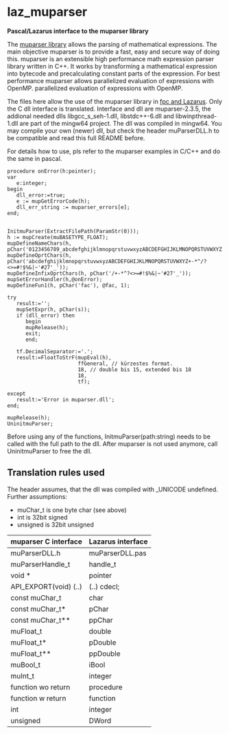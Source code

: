 # laz_muparser

**Pascal/Lazarus interface to the muparser library**

The [muparser library](https://beltoforion.de/en/muparser/) allows the parsing of mathematical expressions. The main objective muparser is to provide a fast, easy and secure way of doing this. muparser is an extensible high performance math expression parser library written in C++. It works by transforming a mathematical expression into bytecode and precalculating constant parts of the expression. For best performance muparser allows parallelized evaluation of expressions with OpenMP. parallelized evaluation of expressions with OpenMP.

The files here allow the use of the muparser library in [fpc and Lazarus](https://www.lazarus-ide.org/). Only the C dll interface is translated.
Interface and dll are muparser-2.3.5, the addional needed dlls libgcc_s_seh-1.dll, libstdc++-6.dll and libwinpthread-1.dll are part of the mingw64 project.
The dll was compiled in mingw64. You may compile your own (newer) dll, but check the header muParserDLL.h to be compatible and read this full README before.

For details how to use, pls refer to the muparser examples in C/C++ and do the same in pascal.

    procedure onError(h:pointer);
    var
       e:integer;
    begin
       dll_error:=true;
       e := mupGetErrorCode(h);
       dll_err_string := muparser_errors[e];
    end;


    InitmuParser(ExtractFilePath(ParamStr(0)));
    h := mupCreate(muBASETYPE_FLOAT);
    mupDefineNameChars(h, pChar('0123456789_abcdefghijklmnopqrstuvwxyzABCDEFGHIJKLMNOPQRSTUVWXYZ'));
    mupDefineOprtChars(h, pChar('abcdefghijklmnopqrstuvwxyzABCDEFGHIJKLMNOPQRSTUVWXYZ+-*^/?<>=#!$%&|~'#27'_'));
    mupDefineInfixOprtChars(h, pChar('/+-*^?<>=#!$%&|~'#27'_'));
    mupSetErrorHandler(h,@onError);
    mupDefineFun1(h, pChar('fac'), @fac, 1);

    try
       result:='';
       mupSetExpr(h, pChar(s));
       if (dll_error) then
          begin
          mupRelease(h);
          exit;
          end;

       tf.DecimalSeparator:='.';
       result:=FloatToStrF(mupEval(h),
                           ffGeneral, // kürzestes format.
                           18, // double bis 15, extended bis 18
                           18,
                           tf);

    except
       result:='Error in muparser.dll';
    end;

    mupRelease(h);
    UninitmuParser;

Before using any of the functions, InitmuParser(path:string) needs to be called with the full path to the dll. After muparser is not used anymore, call UninitmuParser to free the dll.

## Translation rules used ##

The header assumes, that the dll was compiled with _UNICODE undefined.
Further assumptions:
* muChar_t is one byte char (see above)
* int is 32bit signed
* unsigned is 32bit unsigned

| muparser C interface  | Lazarus interface |
| --------------------- | ----------------- |
| muParserDLL.h         | muParserDLL.pas   |
| muParserHandle_t      | handle_t          |
| void *                | pointer           |
| API_EXPORT(void) (..) | (..) cdecl;       |
| const muChar_t        | char              |
| const muChar_t*       | pChar             |
| const muChar_t**      | ppChar            |
| muFloat_t             | double            |
| muFloat_t*            | pDouble           |
| muFloat_t**           | ppDouble          |
| muBool_t              | iBool             |
| muInt_t               | integer           |
| function wo return    | procedure         |
| function w return     | function          |
| int                   | integer           |
| unsigned              | DWord             |






